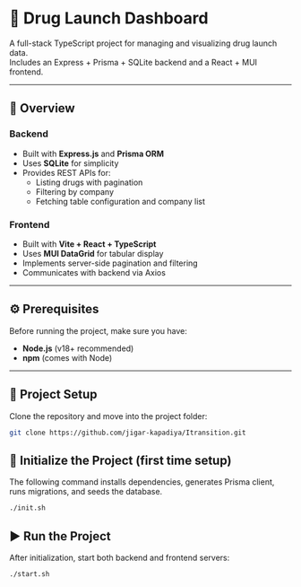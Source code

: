 # 💊 Drug Launch Dashboard

A full-stack TypeScript project for managing and visualizing drug launch data.  
Includes an Express + Prisma + SQLite backend and a React + MUI frontend.

---

## 🧠 Overview

### **Backend**
- Built with **Express.js** and **Prisma ORM**
- Uses **SQLite** for simplicity
- Provides REST APIs for:
  - Listing drugs with pagination
  - Filtering by company
  - Fetching table configuration and company list

### **Frontend**
- Built with **Vite + React + TypeScript**
- Uses **MUI DataGrid** for tabular display
- Implements server-side pagination and filtering
- Communicates with backend via Axios

---

## ⚙️ Prerequisites

Before running the project, make sure you have:

- **Node.js** (v18+ recommended)
- **npm** (comes with Node)

---

## 🚀 Project Setup

Clone the repository and move into the project folder:

```bash
git clone https://github.com/jigar-kapadiya/Itransition.git
```

## 🧩 Initialize the Project (first time setup)

The following command installs dependencies, generates Prisma client,
runs migrations, and seeds the database.

```bash
./init.sh
```

## ▶️ Run the Project

After initialization, start both backend and frontend servers:

```bash
./start.sh
```
